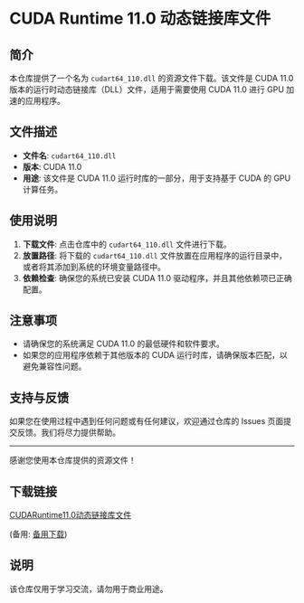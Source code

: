 # CUDA Runtime 11.0 动态链接库文件

## 简介

本仓库提供了一个名为 `cudart64_110.dll` 的资源文件下载。该文件是 CUDA 11.0 版本的运行时动态链接库（DLL）文件，适用于需要使用 CUDA 11.0 进行 GPU 加速的应用程序。

## 文件描述

- **文件名**: `cudart64_110.dll`
- **版本**: CUDA 11.0
- **用途**: 该文件是 CUDA 11.0 运行时库的一部分，用于支持基于 CUDA 的 GPU 计算任务。

## 使用说明

1. **下载文件**: 点击仓库中的 `cudart64_110.dll` 文件进行下载。
2. **放置路径**: 将下载的 `cudart64_110.dll` 文件放置在应用程序的运行目录中，或者将其添加到系统的环境变量路径中。
3. **依赖检查**: 确保您的系统已安装 CUDA 11.0 驱动程序，并且其他依赖项已正确配置。

## 注意事项

- 请确保您的系统满足 CUDA 11.0 的最低硬件和软件要求。
- 如果您的应用程序依赖于其他版本的 CUDA 运行时库，请确保版本匹配，以避免兼容性问题。

## 支持与反馈

如果您在使用过程中遇到任何问题或有任何建议，欢迎通过仓库的 Issues 页面提交反馈。我们将尽力提供帮助。

---

感谢您使用本仓库提供的资源文件！

## 下载链接
[CUDARuntime11.0动态链接库文件](https://pan.quark.cn/s/cf084334512b) 

(备用: [备用下载](https://pan.baidu.com/s/1EVC4iBvXS_I3AWFMhxOXeQ?pwd=1234))

## 说明

该仓库仅用于学习交流，请勿用于商业用途。
